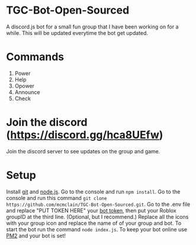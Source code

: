 # TGC-Bot-Open-Sourced
A discord.js bot for a small fun group that I have been working on for a while. This will be updated everytime the bot get updated.

# Commands
  1. Power
  2. Help
  3. Opower
  4. Announce
  5. Check

# Join the discord (https://discord.gg/hca8UEfw)

Join the discord server to see updates on the group and game.

# Setup 
   Install [git](https://git-scm.com/book/en/v2/Getting-Started-Installing-Git) and [node.js](https://nodejs.org/en/).
   Go to the console and run `npm install`.
   Go to the console and run this command `git clone https://github.com/mcmclain/TGC-Bot-Open-Sourced.git`.
   Go to the .env file and replace "PUT TOKEN HERE" your [bot token](https://discord.com/developers/applications), then put your Roblox groupID at the third line.
   (Optional, but I recommend.) Replace all the icons with your group icon and replace the name of of your group and bot.
   To start the bot run the command `node index.js`.
   To keep your bot online use [PM2](https://pm2.keymetrics.io/)
   and your bot is set!

